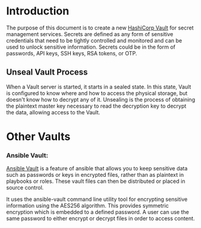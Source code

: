 
# Introduction
The purpose of this document is to create a new [HashiCorp Vault](https://www.hashicorp.com/) for secret management services. Secrets are defined as any form of sensitive credentials that need to be tightly controlled and monitored and can be used to unlock sensitive information. Secrets could be in the form of passwords, API keys, SSH keys, RSA tokens, or OTP.

## Unseal Vault Process
When a Vault server is started, it starts in a sealed state. In this state, Vault is configured to know where and how to access the physical storage, but doesn't know how to decrypt any of it.
Unsealing is the process of obtaining the plaintext master key necessary to read the decryption key to decrypt the data, allowing access to the Vault.

# Other Vaults
### Ansible Vault:
[Ansible Vault](https://docs.ansible.com/ansible/2.8/user_guide/vault.html#:~:text=Ansible%20Vault%20is%20a%20feature,or%20placed%20in%20source%20control.) is a feature of ansible that allows you to keep sensitive data such as passwords or keys in encrypted files, rather than as plaintext in playbooks or roles. These vault files can then be distributed or placed in source control.

It uses the ansible-vault command line utility tool for encrypting sensitive information using the AES256 algorithm. This provides symmetric encryption which is embedded to a defined password. A user can use the same password to either encrypt or decrypt files in order to access content.
